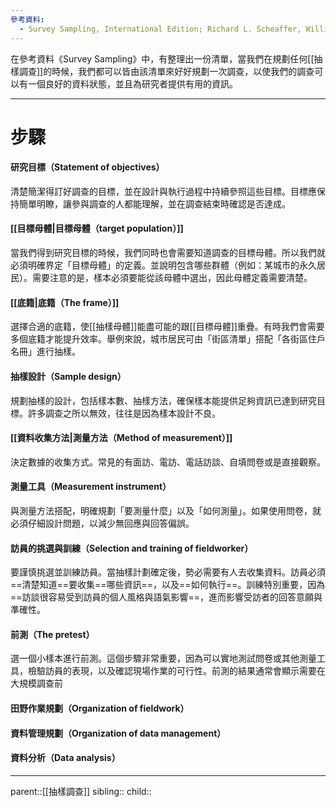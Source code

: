 ```yaml
---
參考資料:
  - Survey Sampling, International Edition; Richard L. Scheaffer, William Mendenhall. III
---
```

在參考資料《Survey Sampling》中，有整理出一份清單，當我們在規劃任何[[抽樣調查]]的時候，我們都可以皆由該清單來好好規劃一次調查，以使我們的調查可以有一個良好的資料狀態，並且為研究者提供有用的資訊。
- - -
# 步驟
#### 研究目標（Statement of objectives）
清楚簡潔得訂好調查的目標，並在設計與執行過程中持續參照這些目標。目標應保持簡單明瞭，讓參與調查的人都能理解，並在調查結束時確認是否達成。
#### [[目標母體|目標母體（target population）]]
當我們得到研究目標的時候，我們同時也會需要知道調查的目標母體。所以我們就必須明確界定「目標母體」的定義。並說明包含哪些群體（例如：某城市的永久居民）。需要注意的是，樣本必須要能從該母體中選出，因此母體定義需要清楚。
#### [[底籍|底籍（The frame）]]
選擇合適的底籍，使[[抽樣母體]]能盡可能的跟[[目標母體]]重疊。有時我們會需要多個底籍才能提升效率。舉例來說，城市居民可由「街區清單」搭配「各街區住戶名冊」進行抽樣。
#### 抽樣設計（Sample design）
規劃抽樣的設計，包括樣本數、抽樣方法，確保樣本能提供足夠資訊已達到研究目標。許多調查之所以無效，往往是因為樣本設計不良。
#### [[資料收集方法|測量方法（Method of measurement）]]
決定數據的收集方式。常見的有面訪、電訪、電話訪談、自填問卷或是直接觀察。
#### 測量工具（Measurement instrument）
與測量方法搭配，明確規劃「要測量什麼」以及「如何測量」。如果使用問卷，就必須仔細設計問題，以減少無回應與回答偏誤。
#### 訪員的挑選與訓練（Selection and training of fieldworker）
要謹慎挑選並訓練訪員。當抽樣計劃確定後，勢必需要有人去收集資料。訪員必須==清楚知道==要收集==哪些資訊==，以及==如何執行==。訓練特別重要，因為==訪談很容易受到訪員的個人風格與語氣影響==，進而影響受訪者的回答意願與準確性。
#### 前測（The pretest）
選一個小樣本進行前測。這個步驟非常重要，因為可以實地測試問卷或其他測量工具，檢驗訪員的表現，以及確認現場作業的可行性。前測的結果通常會顯示需要在大規模調查前
#### 田野作業規劃（Organization of fieldwork）


#### 資料管理規劃（Organization of data management）


#### 資料分析（Data analysis）


- - -
parent::[[抽樣調查]]
sibling::
child::